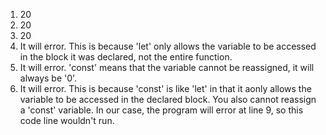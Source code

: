 1. 20
2. 20
3. 20
4. It will error. This is because 'let' only allows the variable to be accessed in the block it was declared, not the entire function.
5. It will error. 'const' means that the variable cannot be reassigned, it will always be '0'.
6. It will error. This is because 'const' is like 'let' in that it aonly allows the variable to be accessed in the declared block. You also cannot reassign a 'const' variable. In our case, the program will error at line 9, so this code line wouldn't run.